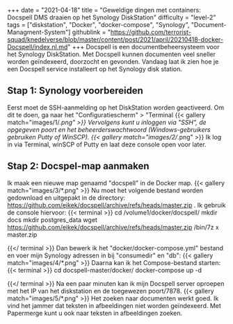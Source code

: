 +++
date = "2021-04-18"
title = "Geweldige dingen met containers: Docspell DMS draaien op het Synology DiskStation"
difficulty = "level-2"
tags = ["diskstation", "Docker", "docker-compose", "Synology", "Document-Managment-System"]
githublink = "https://github.com/terrorist-squad/knedelverse/blob/master/content/post/2021/april/20210418-docker-Docspell/index.nl.md"
+++
Docspell is een documentbeheersysteem voor het Synology DiskStation. Met Docspell kunnen documenten veel sneller worden geïndexeerd, doorzocht en gevonden. Vandaag laat ik zien hoe je een Docspell service installeert op het Synology disk station.
## Stap 1: Synology voorbereiden
Eerst moet de SSH-aanmelding op het DiskStation worden geactiveerd. Om dit te doen, ga naar het "Configuratiescherm" > "Terminal
{{< gallery match="images/1/*.png" >}}
Vervolgens kunt u inloggen via "SSH", de opgegeven poort en het beheerderswachtwoord (Windows-gebruikers gebruiken Putty of WinSCP).
{{< gallery match="images/2/*.png" >}}
Ik log in via Terminal, winSCP of Putty en laat deze console open voor later.
## Stap 2: Docspel-map aanmaken
Ik maak een nieuwe map genaamd "docspell" in de Docker map.
{{< gallery match="images/3/*.png" >}}
Nu moet het volgende bestand worden gedownload en uitgepakt in de directory: https://github.com/eikek/docspell/archive/refs/heads/master.zip . Ik gebruik de console hiervoor:
{{< terminal >}}
cd /volume1/docker/docspell/
mkdir docs
mkdir postgres_data
wget https://github.com/eikek/docspell/archive/refs/heads/master.zip 
/bin/7z x master.zip

{{</ terminal >}}
Dan bewerk ik het "docker/docker-compose.yml" bestand en voer mijn Synology adressen in bij "consumedir" en "db":
{{< gallery match="images/4/*.png" >}}
Daarna kan ik het Compose-bestand starten:
{{< terminal >}}
cd docspell-master/docker/
docker-compose up -d

{{</ terminal >}}
Na een paar minuten kan ik mijn Docspell server oproepen met het IP van het diskstation en de toegewezen poort/7878.
{{< gallery match="images/5/*.png" >}}
Het zoeken naar documenten werkt goed. Ik vind het jammer dat teksten in afbeeldingen niet worden geïndexeerd. Met Papermerge kunt u ook naar teksten in afbeeldingen zoeken.
